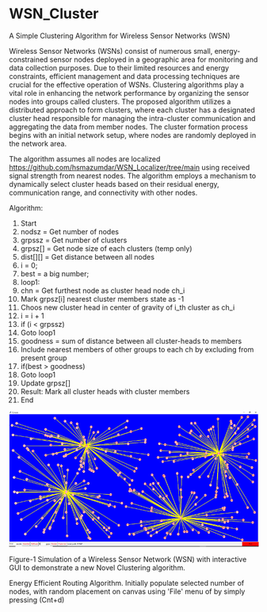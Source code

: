 # WSN_Cluster
A Simple Clustering Algorithm for Wireless Sensor Networks (WSN)

Wireless Sensor Networks (WSNs) consist of numerous small, energy-constrained sensor nodes deployed in a geographic area for monitoring and data collection purposes. Due to their limited resources and energy constraints, efficient management and data processing techniques are crucial for the effective operation of WSNs. Clustering algorithms play a vital role in enhancing the network performance by organizing the sensor nodes into groups called clusters. The proposed algorithm utilizes a distributed approach to form clusters, where each cluster has a designated cluster head responsible for managing the intra-cluster communication and aggregating the data from member nodes. 
The cluster formation process begins with an initial network setup, where nodes are randomly deployed in the network area. 

The algorithm assumes all nodes are localized https://github.com/hsmazumdar/WSN_Localizer/tree/main using received signal strength from nearest nodes. The algorithm employs a mechanism to dynamically select cluster heads based on their residual energy, communication range, and connectivity with other nodes.

Algorithm:

1. Start
2. nodsz = Get number of nodes
3. grpssz = Get number of clusters
4. grpsz[] = Get node size of each clusters (temp only)
5. dist[][] = Get distance between all nodes
6. i = 0;
7. best = a big number;
8. loop1:
9. 	chn = Get furthest node as cluster head node ch_i
10.	Mark grpsz[i] nearest cluster members state as -1
11.	Choos new cluster head in center of gravity of i_th cluster as ch_i
12.	i = i + 1
13.	if (i < grpssz) 
14.	 Goto loop1
15. goodness = sum of distance between all cluster-heads to members
16. Include nearest members of other groups to each ch by excluding from present group
17. if(best > goodness)
18.	Goto loop1  
19. Update grpsz[]
20. Result: Mark all cluster heads with cluster members	 
21. End


<img src="Readme_files/Main.png">

Figure-1 Simulation of a Wireless Sensor Network (WSN) with interactive GUI to demonstrate a new Novel Clustering algorithm.

Energy Efficient Routing Algorithm. Initially populate selected number of nodes, with random placement on canvas using 'File' menu of by simply pressing (Cnt+d)

